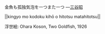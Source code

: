 金魚も孤独気泡を一つまた一つ
—[三谷昭](https://ja.wikipedia.org/wiki/三谷昭)

||kingyo mo kodoku kihō o hitotsu matahitotsu||

浮世絵: Ohara Koson, Two Goldfish, 1926